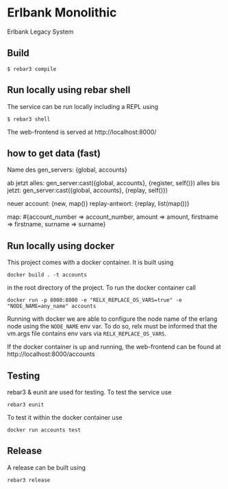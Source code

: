 # Erlbank Monolithic

Erlbank Legacy System

## Build

```
$ rebar3 compile
```

## Run locally using rebar shell

The service can be run locally including a REPL using

```
$ rebar3 shell
```

The web-frontend is served at http://localhost:8000/

## how to get data (fast)

Name des gen_servers: {global, accounts}

ab jetzt alles: gen_server:cast({global, accounts}, {register, self()})
alles bis jetzt: gen_server:cast({global, accounts}, {replay, self()})

neuer account: {new, map()}
replay-antwort: {replay, list(map())}

map: #{account_number => account_number, amount => amount, firstname => firstname, surname => surname}

## Run locally using docker

This project comes with a docker container. It is built using 

```
docker build . -t accounts
```

in the root directory of the project. To run the docker container call
 
 ```
 docker run -p 8000:8000 -e "RELX_REPLACE_OS_VARS=true" -e "NODE_NAME=any_name" accounts
 ```
 
 Running with docker we are able to configure the node name of the erlang node
 using the `NODE_NAME` env var. To do so, relx must be informed that the 
 vm.args file contains env vars via `RELX_REPLACE_OS_VARS`.
 
 If the docker container is up and running, the web-frontend can be found at
 http://localhost:8000/accounts


## Testing

rebar3 & eunit are used for testing. To test the service use

```
rebar3 eunit
```

To test it within the docker container use

```
docker run accounts test
```


## Release

A release can be built using 

```
rebar3 release
```
